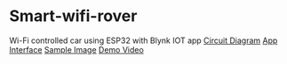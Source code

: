 # Smart-wifi-rover
Wi-Fi controlled car using ESP32 with Blynk IOT app
[Circuit Diagram]("D:\github-car\Smart-wifi-rover\circuit-diagram\car-ckt.png")
[App Interface]("D:\github-car\Smart-wifi-rover\app-interface")
[Sample Image]("D:\github-car\Smart-wifi-rover\output")
[Demo Video](https://youtu.be/1mtEYH4Gpf0)